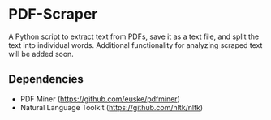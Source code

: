 # PDF-Scraper
A Python script to extract text from PDFs, save it as a text file, and split the text into individual words. Additional functionality for analyzing scraped text will be added soon.

## Dependencies
* PDF Miner (https://github.com/euske/pdfminer)
* Natural Language Toolkit (https://github.com/nltk/nltk)
